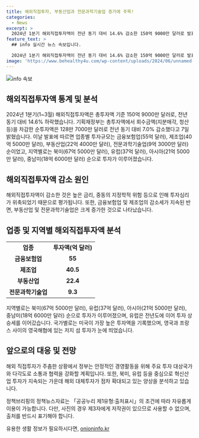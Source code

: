 ```yaml
---
title: 해외직접투자, 부동산업과 전문과학기술업 증가에 주목!
categories:
  - News
excerpt: >
  2024년 1분기 해외직접투자액이 전년 동기 대비 14.6% 감소한 150억 9000만 달러로 발표되었다. 이는 회수금액을 차감한 순투자액도 7.0% 감소한 128만 7000만 달러로 이어졌다. 금융보험업 및 제조업의 감소세와 부동산업 및 전문과학기술업의 증가세가 동시에 나타났으며, 유럽과 북미 지역이 투자 상승세를 이어갔다. 특히 영국령 조세회피처인 저지 섬으로의 투자가 주목을 받았으며, 이러한 추세는 고금리 기조와 지정학적 위험 등에 기인한 것으로 평가되고 있다. 이에 정부는 해외 진출 기업의 안정적 경영을 위해 다각도로 소통과 협력을 강화할 예정이다. (출처: 정책브리핑 www.korea.kr)
feature_text: >
  ## info 실시간 뉴스 속보입니다.

  2024년 1분기 해외직접투자액이 전년 동기 대비 14.6% 감소한 150억 9000만 달러로 발표되었다. 이는 회수금액을 차감한 순투자액도 7.0% 감소한 128만 7000만 달러로 이어졌다. 금융보험업 및 제조업의 감소세와 부동산업 및 전문과학기술업의 증가세가 동시에 나타났으며, 유럽과 북미 지역이 투자 상승세를 이어갔다. 특히 영국령 조세회피처인 저지 섬으로의 투자가 주목을 받았으며, 이러한 추세는 고금리 기조와 지정학적 위험 등에 기인한 것으로 평가되고 있다. 이에 정부는 해외 진출 기업의 안정적 경영을 위해 다각도로 소통과 협력을 강화할 예정이다. (출처: 정책브리핑 www.korea.kr)
image: 'https://www.behealthy4u.com/wp-content/uploads/2024/06/unnamed-file.png'
---
```


<p><img src="https://www.behealthy4u.com/wp-content/uploads/2024/06/unnamed-file.png" alt="info 속보" /></p>

<h2 data-ke-size="size26">해외직접투자액 통계 및 분석</h2>

<p data-ke-size="size16">2024년 1분기(1~3월) 해외직접투자액은 총투자액 기준 150억 9000만 달러로, 전년 동기 대비 14.6% 하락했습니다. 기획재정부는 총투자액에서 회수금액(지분매각, 청산 등)을 차감한 순투자액은 128만 7000만 달러로 전년 동기 대비 7.0% 감소했다고 7일 밝혔습니다. 이날 발표에 따르면 업종별 투자규모는 금융보험업(55억 달러), 제조업(40억 5000만 달러), 부동산업(22억 4000만 달러), 전문과학기술업(9억 3000만 달러) 순이었고, 지역별로는 북미(67억 5000만 달러), 유럽(37억 달러), 아시아(21억 5000만 달러), 중남미(18억 6000만 달러) 순으로 투자가 이루어졌습니다.</p>

<h2 data-ke-size="size26">해외직접투자액 감소 원인</h2>

<p data-ke-size="size16">해외직접투자액이 감소한 것은 높은 금리, 중동의 지정학적 위험 등으로 인해 투자심리가 위축되었기 때문으로 평가됩니다. 또한, 금융보험업 및 제조업의 감소세가 지속된 반면, 부동산업 및 전문과학기술업은 크게 증가한 것으로 나타났습니다.</p>

<h2 data-ke-size="size26">업종 및 지역별 해외직접투자액 분석</h2>

<table>
   <tbody>
      <tr>
         <td style="text-align: center; height: 17px;"><b>업종</b></td>
         <td style="text-align: center; height: 17px;"><b>투자액(억 달러)</b></td>
      </tr>
      <tr>
         <td style="text-align: center; height: 17px;"><b>금융보험업</b></td>
         <td style="text-align: center; height: 17px;"><b>55</b></td>
      </tr>
      <tr>
         <td style="text-align: center; height: 17px;"><b>제조업</b></td>
         <td style="text-align: center; height: 17px;"><b>40.5</b></td>
      </tr>
      <tr>
         <td style="text-align: center; height: 17px;"><b>부동산업</b></td>
         <td style="text-align: center; height: 17px;"><b>22.4</b></td>
      </tr>
      <tr>
         <td style="text-align: center; height: 17px;"><b>전문과학기술업</b></td>
         <td style="text-align: center; height: 17px;"><b>9.3</b></td>
      </tr>
   </tbody>
</table>

<p data-ke-size="size16">지역별로는 북미(67억 5000만 달러), 유럽(37억 달러), 아시아(21억 5000만 달러), 중남미(18억 6000만 달러) 순으로 투자가 이루어졌으며, 유럽은 전년도에 이어 투자 상승세를 이어갔습니다. 국가별로는 미국이 가장 높은 투자액을 기록했으며, 영국과 프랑스 사이의 영국해협에 있는 저지 섬 투자가 눈에 띄었습니다.</p>

<h2 data-ke-size="size26">앞으로의 대응 및 전망</h2>

<p data-ke-size="size16">해외 직접투자가 주춤한 상황에서 정부는 안정적인 경영활동을 위해 주요 투자 대상국가와 다각도로 소통과 협력을 강화할 계획입니다. 또한, 북미, 유럽 등을 중심으로 혁신산업 투자가 지속되는 가운데 해외 대체투자가 점차 확대되고 있는 양상을 분석하고 있습니다.</p>

<p data-ke-size="size16">정책브리핑의 정책뉴스자료는 「공공누리 제1유형:출처표시」의 조건에 따라 자유롭게 이용이 가능합니다. 다만, 사진의 경우 제3자에게 저작권이 있으므로 사용할 수 없으며, 출처를 반드시 표기해야 합니다.</p>
유용한 생활 정보가 필요하시다면, <a href="https://onioninfo.kr" rel="dofollow">onioninfo.kr</a>


